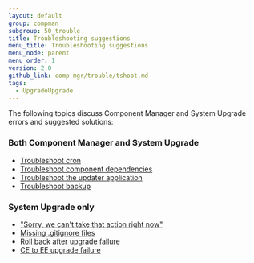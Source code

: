 ```yaml
---
layout: default
group: compman
subgroup: 50_trouble
title: Troubleshooting suggestions
menu_title: Troubleshooting suggestions
menu_node: parent
menu_order: 1
version: 2.0
github_link: comp-mgr/trouble/tshoot.md
tags:
  - UpgradeUpgrade
---
```


The following topics discuss Component Manager and System Upgrade errors and suggested solutions:

### Both Component Manager and System Upgrade
*	<a href="{{page.baseurl}}comp-mgr/trouble/cman/cron.html">Troubleshoot cron</a>
*	<a href="{{page.baseurl}}comp-mgr/trouble/cman/component-depend.html">Troubleshoot component dependencies</a>
*	<a href="{{page.baseurl}}comp-mgr/trouble/cman/updater.html">Troubleshoot the updater application</a>
*	<a href="{{page.baseurl}}comp-mgr/trouble/cman/tshoot_backup.html">Troubleshoot backup</a>

### System Upgrade only
*	<a href="{{page.baseurl}}comp-mgr/trouble/cman/were-sorry.html">"Sorry, we can't take that action right now"</a>
*	<a href="{{page.baseurl}}comp-mgr/trouble/cman/gitignore.html">Missing .gitignore files</a>
*	<a href="{{page.baseurl}}comp-mgr/trouble/cman/update-fail.html">Roll back after upgrade failure</a>
*	<a href="{{page.baseurl}}comp-mgr/trouble/cman/ce-ee-upgrade.html">CE to EE upgrade failure</a>

